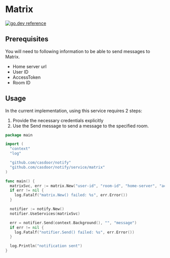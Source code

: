 # Matrix

[![go.dev reference](https://img.shields.io/badge/go.dev-reference-007d9c?logo=go&logoColor=white&style=flat)](https://pkg.go.dev/github.com/casdoor/notify/service/matrix)

## Prerequisites

You will need to following information to be able to send messages to Matrix.

- Home server url
- User ID
- AccessToken
- Room ID

## Usage

In the current implementation, using this service requires 2 steps:

1. Provide the necessary credentials explicitly
2. Use the Send message to send a message to the specified room.

```go
package main

import (
  "context"
  "log"

  "github.com/casdoor/notify"
  "github.com/casdoor/notify/service/matrix"
)

func main() {
  matrixSvc, err := matrix.New("user-id", "room-id", "home-server", "access-token")
  if err != nil {
    log.Fatalf("matrix.New() failed: %s", err.Error())
  }

  notifier := notify.New()
  notifier.UseServices(matrixSvc)

  err = notifier.Send(context.Background(), "", "message")
  if err != nil {
    log.Fatalf("notifier.Send() failed: %s", err.Error())
  }

  log.Println("notification sent")
}
```
